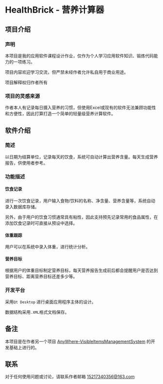 # HealthBrick - 营养计算器

## 项目介绍

### 声明

本项目是我的应用软件课程设计作业，仅作为个人学习应用软件知识、锻炼代码能力的一项练习。

项目内容欢迎学习交流，但严禁未经作者允许私自用于商业用途。

项目解释权归作者所有

### 项目的灵感来源

作者本人有记录每日摄入营养的习惯，但使用Excel或现有的软件无法兼顾功能性和方便性，因此打算打造一个简单的轻量级营养计算软件。

## 软件介绍

### 简述

以日期为结算单位，记录每天的饮食，系统可自动计算出营养含量。每天生成营养报告，供使用者参考。

### 功能描述

#### 饮食记录

进行一次饮食记录，用户输入食物/饮料的名称、净含量、营养含量等，系统自动录入数据库存储。

另外，由于用户的饮食习惯通常具有粘性，因此支持预先记录常用的食品属性，在添加饮食记录时可直接从预设中选择。

#### 体重跟踪

用户可以在系统中录入体重，进行统计分析。

#### 营养目标

根据用户的体重目标制定营养目标，每天营养报告生成前后都会提醒用户是否达到营养目标、距离营养目标还差多少等。

### 开发平台

采用`Qt Desktop` 进行桌面应用程序主体的设计。

数据结构采用`.XML`格式文档保存。

## 备注

本项目是在作者另一个项目 [AnyWhere-VisibleItemsManagementSystem](https://github.com/Vorrad/AnyWhere-VisibleItemsManagementSystem) 的开发基础上进行的。

## 联系

对于任何使用问题或讨论，请联系作者邮箱 15217340356@163.com
